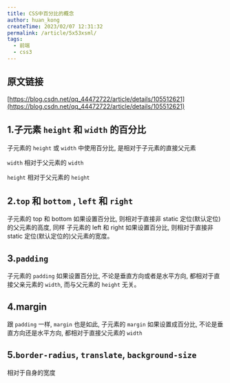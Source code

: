 ```yaml
---
title: CSS中百分比的概念
author: huan_kong
createTime: 2023/02/07 12:31:32
permalink: /article/5x53xsml/
tags:
  - 前端
  - css3
---
```


## 原文链接

[https://blog.csdn.net/qq_44472722/article/details/105512621](https://blog.csdn.net/qq_44472722/article/details/105512621)

## 1.子元素 `height` 和 `width` 的百分比

子元素的 `height` 或 `width` 中使用百分比, 是相对于子元素的直接父元素

`width` 相对于父元素的 `width`

`height` 相对于父元素的 `height`

## 2.`top` 和 `bottom` , `left` 和 `right`

子元素的 top 和 bottom 如果设置百分比, 则相对于直接非 static 定位(默认定位)的父元素的高度,
同样
子元素的 left 和 right 如果设置百分比, 则相对于直接非 static 定位(默认定位的)父元素的宽度。

## 3.`padding`

子元素的 `padding` 如果设置百分比, 不论是垂直方向或者是水平方向, 都相对于直接父亲元素的 `width`, 而与父元素的 `height` 无关。

## 4.margin

跟 `padding` 一样, `margin` 也是如此, 子元素的 `margin` 如果设置成百分比, 不论是垂直方向还是水平方向, 都相对于直接父元素的 `width`

## 5.`border-radius`, `translate`, `background-size`

相对于自身的宽度
